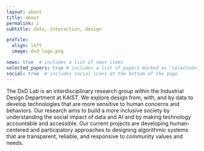 ```yaml
---
layout: about
title: about
permalink: /
subtitle: data, interaction, design

profile:
  align: left
  image: dxd_logo.png

news: true  # includes a list of news items
selected_papers: true # includes a list of papers marked as "selected={true}"
social: true  # includes social icons at the bottom of the page
---
```


The DxD Lab is an interdisciplinary research group within the Industrial Design Department at KAIST.  We explore design from, with, and by data to develop technologies that are more sensitive to human concerns and behaviors. Our research aims to build a more inclusive society by understanding the social impact of data and AI and by making technology accountable and accessible. Our current projects are developing human-centered and participatory approaches to designing algorithmic systems that are transparent, reliable, and responsive to community values and needs. 